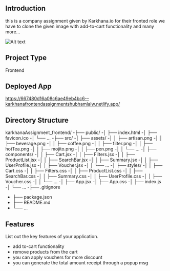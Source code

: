 ## Introduction
this is a company assignment given by Karkhana.io for their fronted role we have to clone the given image with add-to-cart functionality and many more...

![Alt text]("./src/assets/assignment.png")

## Project Type
Frontend 

## Deployed App
https://667480d16a08c6ae49eb4bc6--karkhanafrontendassignmentshubhamlalw.netlify.app/


## Directory Structure
karkhanaAssignment_frontend/
-├── public/
-│ ├── index.html
-│ ├── favicon.ico
-│ └── ...
-├── src/
-│ ├── assets/
-│ │ ├── artisan.png
-│ │ ├── beverage.png
-│ │ ├── coffee.png
-│ │ ├── filter.png
-│ │ ├── hotTea.png
-│ │ ├── mojito.png
-│ │ ├── pen.png
-│ │ └── ...
-│ ├── components/
-│ │ ├── Cart.jsx
-│ │ ├── Filters.jsx
-│ │ ├── ProductList.jsx
-│ │ ├── SearchBar.jsx
-│ │ ├── Summary.jsx
-│ │ ├── UserProfile.jsx
-│ │ ├── Voucher.jsx
-│ │ └── ...
-│ ├── styles/
-│ │ ├── Cart.css
-│ │ ├── Filters.css
-│ │ ├── ProductList.css
-│ │ ├── SearchBar.css
-│ │ ├── Summary.css
-│ │ ├── UserProfile.css
-│ │ ├── Voucher.css
-│ │ └── ...
-│ ├── App.jsx
-│ ├── App.css
-│ ├── index.js
-│ └── ...
-├── .gitignore
- ├── package.json
- ├── README.md
- └── ...


## Features
List out the key features of your application.

- add to-cart functionality
- remove products from the cart
- you can apply vouchers for more discount
- you can generate the total amount receipt through a popup msg

